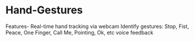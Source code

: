 # Hand-Gestures
Features-
Real-time hand tracking via webcam
Identify gestures: Stop, Fist, Peace, One Finger, Call Me, Pointing, Ok, etc
voice feedback 
